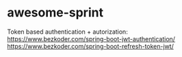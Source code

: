 # awesome-sprint

Token based authentication + autorization:\
https://www.bezkoder.com/spring-boot-jwt-authentication/ \
https://www.bezkoder.com/spring-boot-refresh-token-jwt/ 

